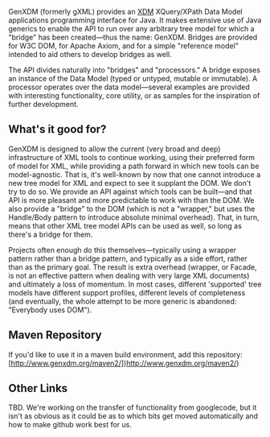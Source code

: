 GenXDM (formerly gXML) provides an [XDM](http://www.w3.org/TR/xpath-datamodel/) XQuery/XPath Data
Model applications programming interface for Java. It makes extensive use of Java generics to enable the
API to run over any arbitrary tree model for which a "bridge" has been created—thus the name: GenXDM. Bridges
are provided for W3C DOM, for Apache Axiom, and for a simple "reference model" intended to aid others to develop
bridges as well.

The API divides naturally into "bridges" and "processors." A bridge exposes an instance of the Data Model (typed
or untyped, mutable or immutable). A processor operates over the data model—several examples are provided with
interesting functionality, core utility, or as samples for the inspiration of further development.

## What's it good for?

GenXDM is designed to allow the current (very broad and deep) infrastructure of XML tools to continue working,
using their preferred form of model for XML, while providing a path forward in which new tools can be
model-agnostic. That is, it's well-known by now that one cannot introduce a new tree model for XML and expect to
see it supplant the DOM. We don't try to do so. We provide an API against which tools can be built—and that API
is more pleasant and more predictable to work with than the DOM. We also provide a "bridge" to the DOM (which is
not a "wrapper," but uses the Handle/Body pattern to introduce absolute minimal overhead). That, in turn, means
that other XML tree model APIs can be used as well, so long as there's a bridge for them.

Projects often enough do this themselves—typically using a wrapper pattern rather than a bridge pattern, and
typically as a side effort, rather than as the primary goal. The result is extra overhead (wrapper, or Facade,
is not an effective pattern when dealing with very large XML documents) and ultimately a loss of momentum. In
most cases, different 'supported' tree models have different support profiles, different levels of completeness
(and eventually, the whole attempt to be more generic is abandoned: "Everybody uses DOM").

## Maven Repository

If you'd like to use it in a maven build environment, add this repository:
[http://www.genxdm.org/maven2/])http://www.genxdm.org/maven2/)

## Other Links

TBD. We're working on the transfer of functionality from googlecode, but it isn't as obvious as it could be
as to which bits get moved automatically and how to make github work best for us.
